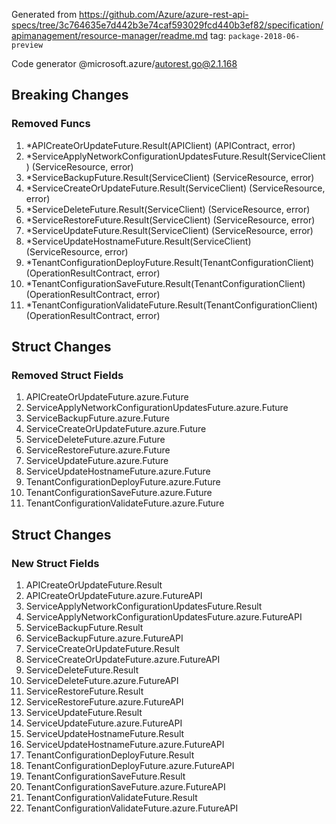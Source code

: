 Generated from https://github.com/Azure/azure-rest-api-specs/tree/3c764635e7d442b3e74caf593029fcd440b3ef82/specification/apimanagement/resource-manager/readme.md tag: `package-2018-06-preview`

Code generator @microsoft.azure/autorest.go@2.1.168

## Breaking Changes

### Removed Funcs

1. *APICreateOrUpdateFuture.Result(APIClient) (APIContract, error)
1. *ServiceApplyNetworkConfigurationUpdatesFuture.Result(ServiceClient) (ServiceResource, error)
1. *ServiceBackupFuture.Result(ServiceClient) (ServiceResource, error)
1. *ServiceCreateOrUpdateFuture.Result(ServiceClient) (ServiceResource, error)
1. *ServiceDeleteFuture.Result(ServiceClient) (ServiceResource, error)
1. *ServiceRestoreFuture.Result(ServiceClient) (ServiceResource, error)
1. *ServiceUpdateFuture.Result(ServiceClient) (ServiceResource, error)
1. *ServiceUpdateHostnameFuture.Result(ServiceClient) (ServiceResource, error)
1. *TenantConfigurationDeployFuture.Result(TenantConfigurationClient) (OperationResultContract, error)
1. *TenantConfigurationSaveFuture.Result(TenantConfigurationClient) (OperationResultContract, error)
1. *TenantConfigurationValidateFuture.Result(TenantConfigurationClient) (OperationResultContract, error)

## Struct Changes

### Removed Struct Fields

1. APICreateOrUpdateFuture.azure.Future
1. ServiceApplyNetworkConfigurationUpdatesFuture.azure.Future
1. ServiceBackupFuture.azure.Future
1. ServiceCreateOrUpdateFuture.azure.Future
1. ServiceDeleteFuture.azure.Future
1. ServiceRestoreFuture.azure.Future
1. ServiceUpdateFuture.azure.Future
1. ServiceUpdateHostnameFuture.azure.Future
1. TenantConfigurationDeployFuture.azure.Future
1. TenantConfigurationSaveFuture.azure.Future
1. TenantConfigurationValidateFuture.azure.Future

## Struct Changes

### New Struct Fields

1. APICreateOrUpdateFuture.Result
1. APICreateOrUpdateFuture.azure.FutureAPI
1. ServiceApplyNetworkConfigurationUpdatesFuture.Result
1. ServiceApplyNetworkConfigurationUpdatesFuture.azure.FutureAPI
1. ServiceBackupFuture.Result
1. ServiceBackupFuture.azure.FutureAPI
1. ServiceCreateOrUpdateFuture.Result
1. ServiceCreateOrUpdateFuture.azure.FutureAPI
1. ServiceDeleteFuture.Result
1. ServiceDeleteFuture.azure.FutureAPI
1. ServiceRestoreFuture.Result
1. ServiceRestoreFuture.azure.FutureAPI
1. ServiceUpdateFuture.Result
1. ServiceUpdateFuture.azure.FutureAPI
1. ServiceUpdateHostnameFuture.Result
1. ServiceUpdateHostnameFuture.azure.FutureAPI
1. TenantConfigurationDeployFuture.Result
1. TenantConfigurationDeployFuture.azure.FutureAPI
1. TenantConfigurationSaveFuture.Result
1. TenantConfigurationSaveFuture.azure.FutureAPI
1. TenantConfigurationValidateFuture.Result
1. TenantConfigurationValidateFuture.azure.FutureAPI
